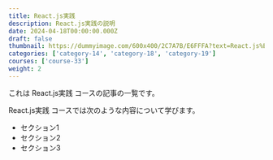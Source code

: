 ```yaml
---
title: React.js実践
description: React.js実践の説明
date: 2024-04-18T00:00:00.000Z
draft: false
thumbnail: https://dummyimage.com/600x400/2C7A7B/E6FFFA?text=React.js%E5%AE%9F%E8%B7%B5
categories: ['category-14', 'category-18', 'category-19']
courses: ['course-33']
weight: 2
---
```


これは React.js実践 コースの記事の一覧です。

  React.js実践 コースでは次のような内容について学びます。

  - セクション1
  - セクション2
  - セクション3